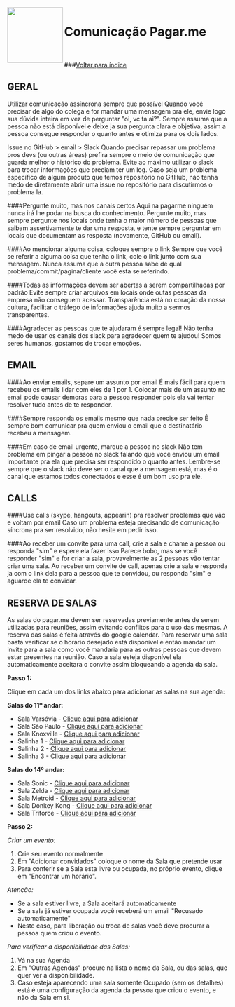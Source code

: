 <img src="https://cdn.rawgit.com/pagarme/brand/9ec30d3d4a6dd8b799bca1c25f60fb123ad66d5b/logo-circle.svg" width="127px" height="127px" align="left"/>

# Comunicação Pagar.me

<br>

###[Voltar para índice](README.md)

## GERAL

Utilizar comunicação assíncrona sempre que possível
Quando você precisar de algo do colega e for mandar uma mensagem pra ele, envie logo sua dúvida inteira em vez de perguntar "oi, vc ta ai?". Sempre assuma que a pessoa não está disponível e deixe ja sua pergunta clara e objetiva, assim a pessoa consegue responder o quanto antes e otimiza para os dois lados.

Issue no GitHub > email > Slack
Quando precisar repassar um problema pros devs (ou outras áreas) prefira sempre o meio de comunicação que guarda melhor o histórico do problema. Evite ao máximo utilizar o slack para trocar informações que preciam ter um log. Caso seja um problema específico de algum produto que temos repositório no GitHub, não tenha medo de diretamente abrir uma issue no repositório para discutirmos o problema la.

####Pergunte muito, mas nos canais certos
Aqui na pagarme ninguém nunca irá lhe podar na busca do conhecimento. Pergunte muito, mas sempre pergunte nos locais onde tenha o maior número de pessoas que saibam assertivamente te dar uma resposta, e tente sempre perguntar em locais que documentam as resposta (novamente, GitHub ou email).

####Ao mencionar alguma coisa, coloque sempre o link
Sempre que você se referir a alguma coisa que tenha o link, cole o link junto com sua mensagem. Nunca assuma que a outra pessoa sabe de qual problema/commit/página/cliente você esta se referindo.

####Todas as informações devem ser abertas a serem compartilhadas por padrão
Evite sempre criar arquivos em locais onde outas pessoas da empresa não conseguem acessar. Transparência está no coração da nossa cultura, facilitar o tráfego de informações ajuda muito a sermos transparentes.

####Agradecer as pessoas que te ajudaram é sempre legal!
Não tenha medo de usar os canais dos slack para agradecer quem te ajudou! Somos seres humanos, gostamos de trocar emoções.

## EMAIL

####Ao enviar emails, separe um assunto por email
É mais fácil para quem recebeu os emails lidar com eles de 1 por 1. Colocar mais de um assunto no email pode causar demoras para a pessoa responder pois ela vai tentar resolver tudo antes de te responder.

####Sempre responda os emails mesmo que nada precise ser feito
É sempre bom comunicar pra quem enviou o email que o destinatário recebeu a mensagem.

####Em caso de email urgente, marque a pessoa no slack
Não tem problema em pingar a pessoa no slack falando que você enviou um email importante pra ela que precisa ser respondido o quanto antes. Lembre-se sempre que o slack não deve ser o canal que a mensagem está, mas é o canal que estamos todos conectados e esse é um bom uso pra ele.

## CALLS

####Use calls (skype, hangouts, appearin) pra resolver problemas que vão e voltam por email
Caso um problema esteja precisando de comunicação síncrona pra ser resolvido, não hesite em pedir isso.

####Ao receber um convite para uma call, crie a sala e chame a pessoa ou responda "sim" e espere ela fazer isso
Parece bobo, mas se você responder "sim" e for criar a sala, provavelmente as 2 pessoas vão tentar criar uma sala. Ao receber um convite de call, apenas crie a sala e responda ja com o link dela para a pessoa que te convidou, ou responda "sim" e aguarde ela te convidar.

## RESERVA DE SALAS

As salas do pagar.me devem ser reservadas previamente antes de serem utilizadas para reuniões, assim evitando conflitos para o uso das mesmas. A reserva das salas é feita através do google calendar. Para reservar uma sala basta verificar se o horário desejado está disponível e então mandar um invite para a sala como você mandaria para as outras pessoas que devem estar presentes na reunião. Caso a sala esteja disponível ela automaticamente aceitara o convite assim bloqueando a agenda da sala.

**Passo 1:**

Clique em cada um dos links abaixo para adicionar as salas na sua agenda:

**Salas do 11º andar:**
- Sala Varsóvia - [Clique aqui para adicionar](https://www.google.com/calendar/render?cid=pagar.me_kms8ga7t72umijk9p89s74ajv0@group.calendar.google.com)
- Sala São Paulo - [Clique aqui para adicionar](https://www.google.com/calendar/render?cid=pagar.me_h3t6diuc8ummjcou386gf6mrfk@group.calendar.google.com)
- Sala Knoxville - [Clique aqui para adicionar](https://www.google.com/calendar/render?cid=pagar.me_e1f59ge2cfafpqju3u4p1s4mfg@group.calendar.google.com)
- Salinha 1 - [Clique aqui para adicionar](https://www.google.com/calendar/render?cid=pagar.me_o53sdppcp57en0tjvr4knlqqb0@group.calendar.google.com)
- Salinha 2 - [Clique aqui para adicionar](https://www.google.com/calendar/render?cid=pagar.me_0vhfrfqpvsqiagg6gjg642ri28@group.calendar.google.com)
- Salinha 3 - [Clique aqui para adicionar](https://www.google.com/calendar/render?cid=pagar.me_4peep1v91m7kl1fv3kevite6s8@group.calendar.google.com)

**Salas do 14º andar:**
- Sala Sonic - [Clique aqui para adicionar](https://www.google.com/calendar/render?cid=pagar.me_ghc0ttemi9es90tiur6g2l76f8@group.calendar.google.com)
- Sala Zelda - [Clique aqui para adicionar](https://www.google.com/calendar/render?cid=pagar.me_vkcuhihrf8fbr92pch6v1h1nso@group.calendar.google.com)
- Sala Metroid - [Clique aqui para adicionar](https://www.google.com/calendar/render?cid=pagar.me_005qh2t1v135413aket8g2fg7o@group.calendar.google.com)
- Sala Donkey Kong - [Clique aqui para adicionar](https://www.google.com/calendar/render?cid=pagar.me_tl0ghg0vtm8j4vehe3ei8r8d9s@group.calendar.google.com)
- Sala Triforce - [Clique aqui para adicionar](https://www.google.com/calendar/render?cid=pagar.me_kib25cedbe54fd19onesi177fg@group.calendar.google.com)

**Passo 2:**

_Criar um evento:_

1. Crie seu evento normalmente
2. Em "Adicionar convidados" coloque o nome da Sala que pretende usar
3. Para conferir se a Sala esta livre ou ocupada, no próprio evento, clique em "Encontrar um horário".

_Atenção:_

- Se a sala estiver livre, a Sala aceitará automaticamente
- Se a sala já estiver ocupada você receberá um email "Recusado automaticamente"
- Neste caso, para liberação ou troca de salas você deve procurar a pessoa quem criou o evento. 

_Para verificar a disponibilidade das Salas:_

1. Vá na sua Agenda
2. Em "Outras Agendas" procure na lista o nome da Sala, ou das salas, que quer ver a disponibilidade.
3. Caso esteja aparecendo uma sala somente Ocupado (sem os detalhes) está é uma configuração da agenda da pessoa que criou o evento, e não da Sala em si.

